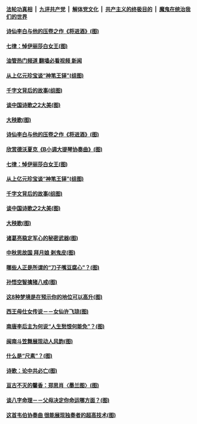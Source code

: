 ####  [法轮功真相](../../../../basic/blob/master/README.md?t=09181331) &nbsp;|&nbsp; [九评共产党](../../../../9ping.md/blob/master/README.md?t=09181331) &nbsp;|&nbsp; [解体党文化](../../../../jtdwh.md/blob/master/README.md?t=09181331)  &nbsp;|&nbsp; [共产主义的终极目的](../../../../gczydzjmd.md/blob/master/README.md?t=09181331) &nbsp;|&nbsp; [魔鬼在统治我们的世界](../../../../mgztzwmdsj.md/blob/master/README.md?t=09181331) 

#### [诗仙李白与他的压卷之作《将进酒》(图)](../pages/p7/1016892.md?t=09181331) 

#### [七律：悼伊丽莎白女王(图)](../pages/p7/1016882.md?t=09181331) 

#### [油管热门频道 翻墙必看视频 新闻](http://45.76.130.85:81/youtube.html?09181331)

#### [从上亿元珍宝谈“神笔王铎”(组图)](../pages/p7/1016868.md?t=09181331) 

#### [千字文背后的故事(组图)](../pages/p7/1016899.md?t=09181331) 

#### [谈中国诗歌之2大美(图)](../pages/p7/1016739.md?t=09181331) 

#### [大秧歌(图)](../pages/p7/1015591.md?t=09181331) 

#### [诗仙李白与他的压卷之作《将进酒》(图)](../pages/p7/1016892.md?t=09181331) 

#### [欣赏德沃夏克《B小调大提琴协奏曲》(图)](../pages/p7/1016197.md?t=09181331) 

#### [七律：悼伊丽莎白女王(图)](../pages/p7/1016882.md?t=09181331) 

#### [从上亿元珍宝谈“神笔王铎”(组图)](../pages/p7/1016868.md?t=09181331) 

#### [千字文背后的故事(组图)](../pages/p7/1016899.md?t=09181331) 

#### [谈中国诗歌之2大美(图)](../pages/p7/1016739.md?t=09181331) 

#### [大秧歌(图)](../pages/p7/1015591.md?t=09181331) 

#### [诸葛亮稳定军心的秘密武器(图)](../pages/p7/1016450.md?t=09181331) 

#### [中秋思故国 拜月娘 剥鬼皮(图)](../pages/p7/1015573.md?t=09181331) 

#### [哪些人正是所谓的“刀子嘴豆腐心”？(图)](../pages/p7/1014216.md?t=09181331) 

#### [孙悟空智擒猪八戒(图)](../pages/p7/1015590.md?t=09181331) 

#### [这8种梦境是在预示你的地位可以高升(图)](../pages/p7/1013124.md?t=09181331) 

#### [西王母仕女传说－－女仙许飞琼(图)](../pages/p7/1016661.md?t=09181331) 

#### [南唐李后主为何说“人生愁恨何能免”？(图)](../pages/p7/1014994.md?t=09181331) 

#### [闽南斗笠舞展现动人风韵(图)](../pages/p7/1015589.md?t=09181331) 

#### [什么是“尺素”？(图)](../pages/p7/1016606.md?t=09181331) 

#### [诗歌：论中共必亡(图)](../pages/p7/1016533.md?t=09181331) 

#### [亘古不灭的馨香：郑思肖〈墨兰图〉(图)](../pages/p7/1016446.md?t=09181331) 

#### [谈八字命理－－父母决定你命运哪方面？(图)](../pages/p7/1016615.md?t=09181331) 

#### [这首韦伯协奏曲 很能展现独奏者的超高技术(图)](../pages/p7/1016196.md?t=09181331) 

<img src='http://gfw-breaker.win/goodnews/indexes/p7.md' width='0px' height='0px'/>
